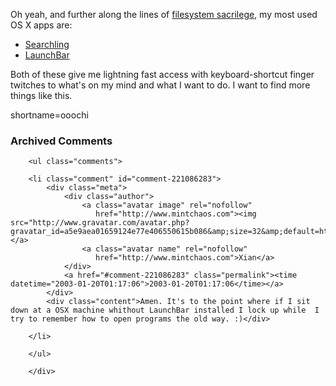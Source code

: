 <p>Oh yeah, and further along the lines of <a href="http://www.decafbad.com/news_archives/000387.phtml" target="_top">filesystem sacrilege</a>, my most used OS X apps are:<br />
<ul>
<li> <a href="http://web.ics.purdue.edu/~mthole/searchling/" target="_top">Searchling</a><br />
</li>
<li> <a href="http://www.obdev.at/products/launchbar/" target="_top">LaunchBar</a><br />
</li>
</ul>
Both of these give me lightning fast access with keyboard-shortcut finger twitches to what's on my mind and what I want to do.  I want to find more things like this.</p>
<!--more-->
shortname=ooochi

<div id="comments" class="comments archived-comments">
            <h3>Archived Comments</h3>
            
        <ul class="comments">
            
        <li class="comment" id="comment-221086283">
            <div class="meta">
                <div class="author">
                    <a class="avatar image" rel="nofollow" 
                       href="http://www.mintchaos.com"><img src="http://www.gravatar.com/avatar.php?gravatar_id=a5e9aea01659124e77e406550615b086&amp;size=32&amp;default=http://mediacdn.disqus.com/1320279820/images/noavatar32.png"/></a>
                    <a class="avatar name" rel="nofollow" 
                       href="http://www.mintchaos.com">Xian</a>
                </div>
                <a href="#comment-221086283" class="permalink"><time datetime="2003-01-20T01:17:06">2003-01-20T01:17:06</time></a>
            </div>
            <div class="content">Amen. It's to the point where if I sit down at a OSX machine whithout LaunchBar installed I lock up while  I try to remember how to open programs the old way. :)</div>
            
        </li>
    
        </ul>
    
        </div>
    